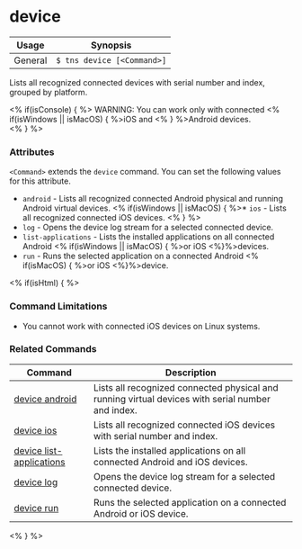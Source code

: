 device
==========

Usage | Synopsis
------|---------
General | `$ tns device [<Command>]`
Lists all recognized connected devices with serial number and index, grouped by platform. 

<% if(isConsole) { %>
WARNING: You can work only with connected <% if(isWindows || isMacOS) { %>iOS and <% } %>Android devices.  
<% } %>

### Attributes
`<Command>` extends the `device` command. You can set the following values for this attribute.
* `android` - Lists all recognized connected Android physical and running Android virtual devices.
<% if(isWindows || isMacOS) { %>* `ios` - Lists all recognized connected iOS devices. <% } %> 
* `log` - Opens the device log stream for a selected connected device.
* `list-applications` - Lists the installed applications on all connected Android <% if(isWindows || isMacOS) { %>or iOS <%}%>devices.
* `run` - Runs the selected application on a connected Android <% if(isMacOS) { %>or iOS <%}%>device.

<% if(isHtml) { %> 
### Command Limitations

* You cannot work with connected iOS devices on Linux systems.

### Related Commands

Command | Description
----------|----------
[device android](device-android.html) | Lists all recognized connected physical and running virtual devices with serial number and index.
[device ios](device-ios.html) | Lists all recognized connected iOS devices with serial number and index.
[device list-applications](device-list-applications.html) | Lists the installed applications on all connected Android and iOS devices.
[device log](device-log.html) | Opens the device log stream for a selected connected device.
[device run](device-run.html) | Runs the selected application on a connected Android or iOS device.
<% } %>